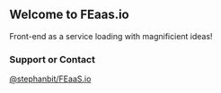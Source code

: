 ## Welcome to FEaas.io

Front-end as a service loading with magnificient ideas! 


### Support or Contact

[@stephanbit/FEaaS.io]( https://github.com/stephanbit )
